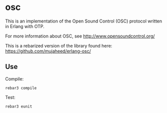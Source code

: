 # osc

This is an implementation of the Open Sound Control (OSC) protocol written
in Erlang with OTP.

For more information about OSC, see http://www.opensoundcontrol.org/

This is a rebarized version of the library found here: https://github.com/mujaheed/erlang-osc/

Use
---

Compile:

    rebar3 compile

Test:

    rebar3 eunit

